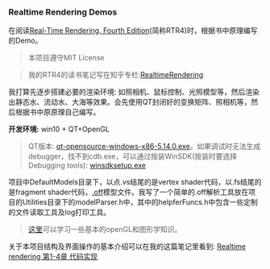 ### Realtime Rendering Demos

在阅读[Real-Time Rendering, Fourth Edition](https://book.douban.com/subject/30296179/)(简称RTR4)时，根据书中原理编写的Demo。
> 本项目遵守MIT License

> 我的RTR4的读书笔记写在知乎专栏:[RealtimeRendering](https://zhuanlan.zhihu.com/RealtimeRendering4th)

我打算先逐步搭建必要的渲染环境: 如照相机、鼠标控制、光照模型等，然后渲染出静态水、流动水、大海等效果。会先使用QT封闭好的变换矩阵、照相机等，然后根据书中原原理自己编写。

**开发环境:** 
win10 + QT+OpenGL

> QT版本: [qt-opensource-windows-x86-5.14.0.exe](http://mirror.bit.edu.cn/qtproject/archive/qt/5.14/5.14.0/qt-opensource-windows-x86-5.14.0.exe)。如果调试时无法生成debugger，找不到cdb.exe，可以通过按装WinSDK(按装时要选择Debugging tools): [winsdksetup.exe](https://download.microsoft.com/download/4/2/2/42245968-6A79-4DA7-A5FB-08C0AD0AE661/windowssdk/winsdksetup.exe)

项目中DefaultModels目录下，以点.vs结尾的是vertex shader代码，以.fs结尾的是fragment shader代码，[.off](https://shape.cs.princeton.edu/benchmark/documentation/off_format.html)模型文件。我写了一个简单的.off解析工具放在项目的Utilities目录下的modelParser.h中，其中的helpferFuncs.h中包含一些定制的文件读取工具及log打印工具。
> [这里](https://learnopengl.com/)可以学习一些基本的openGL和图形学知识。

关于本项目结构及界面操作的基本介绍可以在我的这篇笔记里看到: [Realtime rendering 第1-4章 代码实现](https://zhuanlan.zhihu.com/p/101311083)
